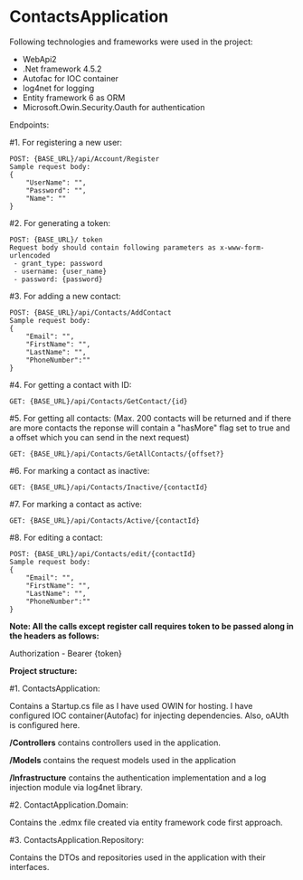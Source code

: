 # ContactsApplication
Following technologies and frameworks were used in the project:
- WebApi2
- .Net framework 4.5.2
- Autofac for IOC container
- log4net for logging
- Entity framework 6 as ORM
- Microsoft.Owin.Security.Oauth for authentication


Endpoints:
	 
#1. For registering a new user:

	POST: {BASE_URL}/api/Account/Register
	Sample request body: 
	{
		"UserName": "",
		"Password": "",
		"Name": ""
	}
	
#2. For generating a token:

	POST: {BASE_URL}/ token   
	Request body should contain following parameters as x-www-form-urlencoded
	 - grant_type: password
	 - username: {user_name}
	 - password: {password} 
	 
#3. For adding a new contact:

	POST: {BASE_URL}/api/Contacts/AddContact
	Sample request body: 
	{
		"Email": "",
		"FirstName": "",
		"LastName": "",
		"PhoneNumber":""
	}

#4. For getting a contact with ID:

	GET: {BASE_URL}/api/Contacts/GetContact/{id}
	
	
#5. For getting all contacts: (Max. 200 contacts will be returned and if there are more contacts the reponse will contain a "hasMore" flag set to true and a offset which you can send in the next request)

	GET: {BASE_URL}/api/Contacts/GetAllContacts/{offset?}
	
	
#6. For marking a contact as inactive:

	GET: {BASE_URL}/api/Contacts/Inactive/{contactId}
	
#7. For marking a contact as active:

	GET: {BASE_URL}/api/Contacts/Active/{contactId}
	
#8. For editing a contact:

	POST: {BASE_URL}/api/Contacts/edit/{contactId}
	Sample request body: 
	{
		"Email": "",
		"FirstName": "",
		"LastName": "",
		"PhoneNumber":""
	}
	
**Note: All the calls except register call requires token to be passed along in the headers as follows:**

Authorization - Bearer {token}


**Project structure:**

#1. ContactsApplication:

Contains a Startup.cs file as I have used OWIN for hosting. I have configured IOC container(Autofac) for injecting dependencies. Also, oAUth is configured here.

**/Controllers** contains controllers used in the application.

**/Models** contains the request models used in the application

**/Infrastructure** contains the authentication implementation and a log injection module via log4net library.


#2. ContactApplication.Domain:

Contains the .edmx  file created via entity framework code first approach.

#3. ContactsApplication.Repository:

Contains the DTOs and repositories used in the application with their interfaces.






	
	
